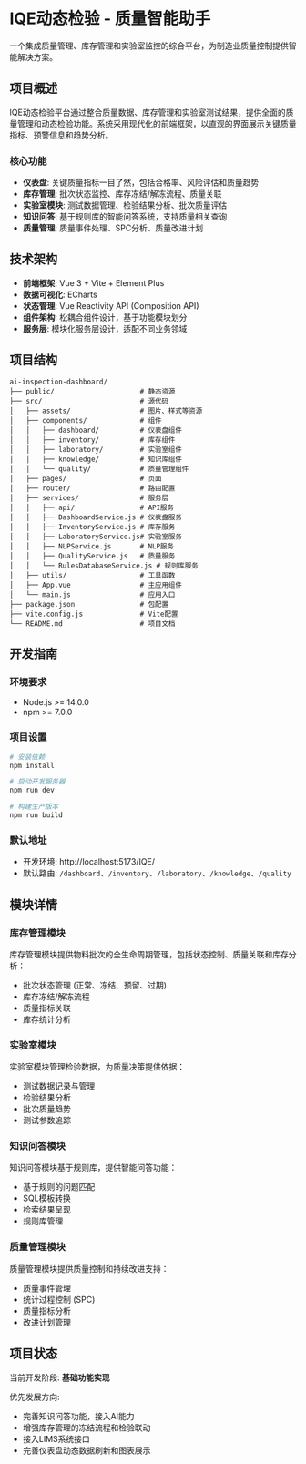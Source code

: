 # IQE动态检验 - 质量智能助手

一个集成质量管理、库存管理和实验室监控的综合平台，为制造业质量控制提供智能解决方案。

## 项目概述

IQE动态检验平台通过整合质量数据、库存管理和实验室测试结果，提供全面的质量管理和动态检验功能。系统采用现代化的前端框架，以直观的界面展示关键质量指标、预警信息和趋势分析。

### 核心功能

- **仪表盘**: 关键质量指标一目了然，包括合格率、风险评估和质量趋势
- **库存管理**: 批次状态监控、库存冻结/解冻流程、质量关联
- **实验室模块**: 测试数据管理、检验结果分析、批次质量评估
- **知识问答**: 基于规则库的智能问答系统，支持质量相关查询
- **质量管理**: 质量事件处理、SPC分析、质量改进计划

## 技术架构

- **前端框架**: Vue 3 + Vite + Element Plus
- **数据可视化**: ECharts
- **状态管理**: Vue Reactivity API (Composition API)
- **组件架构**: 松耦合组件设计，基于功能模块划分
- **服务层**: 模块化服务层设计，适配不同业务领域

## 项目结构

```
ai-inspection-dashboard/
├── public/                     # 静态资源
├── src/                        # 源代码
│   ├── assets/                 # 图片、样式等资源
│   ├── components/             # 组件
│   │   ├── dashboard/          # 仪表盘组件
│   │   ├── inventory/          # 库存组件
│   │   ├── laboratory/         # 实验室组件
│   │   ├── knowledge/          # 知识库组件
│   │   └── quality/            # 质量管理组件
│   ├── pages/                  # 页面
│   ├── router/                 # 路由配置
│   ├── services/               # 服务层
│   │   ├── api/                # API服务
│   │   ├── DashboardService.js # 仪表盘服务
│   │   ├── InventoryService.js # 库存服务
│   │   ├── LaboratoryService.js# 实验室服务
│   │   ├── NLPService.js       # NLP服务
│   │   ├── QualityService.js   # 质量服务
│   │   └── RulesDatabaseService.js # 规则库服务
│   ├── utils/                  # 工具函数
│   ├── App.vue                 # 主应用组件
│   └── main.js                 # 应用入口
├── package.json                # 包配置
├── vite.config.js              # Vite配置
└── README.md                   # 项目文档
```

## 开发指南

### 环境要求

- Node.js >= 14.0.0
- npm >= 7.0.0

### 项目设置

```bash
# 安装依赖
npm install

# 启动开发服务器
npm run dev

# 构建生产版本
npm run build
```

### 默认地址

- 开发环境: http://localhost:5173/IQE/
- 默认路由: `/dashboard`、`/inventory`、`/laboratory`、`/knowledge`、`/quality`

## 模块详情

### 库存管理模块

库存管理模块提供物料批次的全生命周期管理，包括状态控制、质量关联和库存分析：

- 批次状态管理 (正常、冻结、预留、过期)
- 库存冻结/解冻流程
- 质量指标关联
- 库存统计分析

### 实验室模块

实验室模块管理检验数据，为质量决策提供依据：

- 测试数据记录与管理
- 检验结果分析
- 批次质量趋势
- 测试参数追踪

### 知识问答模块

知识问答模块基于规则库，提供智能问答功能：

- 基于规则的问题匹配
- SQL模板转换
- 检索结果呈现
- 规则库管理

### 质量管理模块

质量管理模块提供质量控制和持续改进支持：

- 质量事件管理
- 统计过程控制 (SPC)
- 质量指标分析
- 改进计划管理

## 项目状态

当前开发阶段: **基础功能实现**

优先发展方向:
- 完善知识问答功能，接入AI能力
- 增强库存管理的冻结流程和检验联动
- 接入LIMS系统接口
- 完善仪表盘动态数据刷新和图表展示
